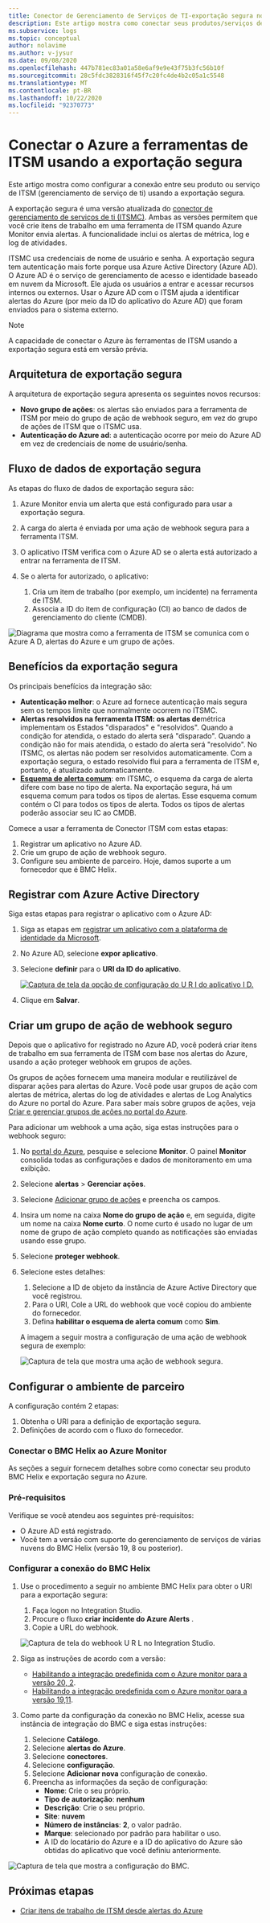 ```yaml
---
title: Conector de Gerenciamento de Serviços de TI-exportação segura no Azure Monitor
description: Este artigo mostra como conectar seus produtos/serviços de ITSM com exportação segura em Azure Monitor para monitorar e gerenciar centralmente os itens de trabalho de ITSM.
ms.subservice: logs
ms.topic: conceptual
author: nolavime
ms.author: v-jysur
ms.date: 09/08/2020
ms.openlocfilehash: 447b781ec83a01a58e6af9e9e43f75b3fc56b10f
ms.sourcegitcommit: 28c5fdc3828316f45f7c20fc4de4b2c05a1c5548
ms.translationtype: MT
ms.contentlocale: pt-BR
ms.lasthandoff: 10/22/2020
ms.locfileid: "92370773"
---
```

# <a name="connect-azure-to-itsm-tools-by-using-secure-export"></a>Conectar o Azure a ferramentas de ITSM usando a exportação segura

Este artigo mostra como configurar a conexão entre seu produto ou serviço de ITSM (gerenciamento de serviço de ti) usando a exportação segura.

A exportação segura é uma versão atualizada do [conector de gerenciamento de serviços de ti (ITSMC)](./itsmc-overview.md). Ambas as versões permitem que você crie itens de trabalho em uma ferramenta de ITSM quando Azure Monitor envia alertas. A funcionalidade inclui os alertas de métrica, log e log de atividades.

ITSMC usa credenciais de nome de usuário e senha. A exportação segura tem autenticação mais forte porque usa Azure Active Directory (Azure AD). O Azure AD é o serviço de gerenciamento de acesso e identidade baseado em nuvem da Microsoft. Ele ajuda os usuários a entrar e acessar recursos internos ou externos. Usar o Azure AD com o ITSM ajuda a identificar alertas do Azure (por meio da ID do aplicativo do Azure AD) que foram enviados para o sistema externo.

> [!NOTE]
> A capacidade de conectar o Azure às ferramentas de ITSM usando a exportação segura está em versão prévia.

## <a name="secure-export-architecture"></a>Arquitetura de exportação segura

A arquitetura de exportação segura apresenta os seguintes novos recursos:

* **Novo grupo de ações**: os alertas são enviados para a ferramenta de ITSM por meio do grupo de ação de webhook seguro, em vez do grupo de ações de ITSM que o ITSMC usa.
* **Autenticação do Azure ad**: a autenticação ocorre por meio do Azure AD em vez de credenciais de nome de usuário/senha.

## <a name="secure-export-data-flow"></a>Fluxo de dados de exportação segura

As etapas do fluxo de dados de exportação segura são:

1. Azure Monitor envia um alerta que está configurado para usar a exportação segura.
2. A carga do alerta é enviada por uma ação de webhook segura para a ferramenta ITSM.
3. O aplicativo ITSM verifica com o Azure AD se o alerta está autorizado a entrar na ferramenta de ITSM.
4. Se o alerta for autorizado, o aplicativo:
   
   1. Cria um item de trabalho (por exemplo, um incidente) na ferramenta de ITSM.
   2. Associa a ID do item de configuração (CI) ao banco de dados de gerenciamento do cliente (CMDB).

![Diagrama que mostra como a ferramenta de ITSM se comunica com o Azure A D, alertas do Azure e um grupo de ações.](media/it-service-management-connector-secure-webhook-connections/secure-export-diagram.png)

## <a name="benefits-of-secure-export"></a>Benefícios da exportação segura

Os principais benefícios da integração são:

* **Autenticação melhor**: o Azure ad fornece autenticação mais segura sem os tempos limite que normalmente ocorrem no ITSMC.
* **Alertas resolvidos na ferramenta ITSM: os alertas de**métrica implementam os Estados "disparados" e "resolvidos". Quando a condição for atendida, o estado do alerta será "disparado". Quando a condição não for mais atendida, o estado do alerta será "resolvido". No ITSMC, os alertas não podem ser resolvidos automaticamente. Com a exportação segura, o estado resolvido flui para a ferramenta de ITSM e, portanto, é atualizado automaticamente.
* **[Esquema de alerta comum](./alerts-common-schema.md)**: em ITSMC, o esquema da carga de alerta difere com base no tipo de alerta. Na exportação segura, há um esquema comum para todos os tipos de alertas. Esse esquema comum contém o CI para todos os tipos de alerta. Todos os tipos de alertas poderão associar seu IC ao CMDB.

Comece a usar a ferramenta de Conector ITSM com estas etapas:

1. Registrar um aplicativo no Azure AD.
2. Crie um grupo de ação de webhook seguro.
3. Configure seu ambiente de parceiro. Hoje, damos suporte a um fornecedor que é BMC Helix.

## <a name="register-with-azure-active-directory"></a>Registrar com Azure Active Directory

Siga estas etapas para registrar o aplicativo com o Azure AD:

1. Siga as etapas em [registrar um aplicativo com a plataforma de identidade da Microsoft](../../active-directory/develop/quickstart-register-app.md).
2. No Azure AD, selecione **expor aplicativo**.
3. Selecione **definir** para o **URI da ID do aplicativo**.

   [![Captura de tela da opção de configuração do U R I do aplicativo I D.](media/it-service-management-connector-secure-webhook-connections/azure-ad.png)](media/it-service-management-connector-secure-webhook-connections/azure-ad-expand.png#lightbox)
4. Clique em **Salvar**.

## <a name="create-a-secure-webhook-action-group"></a>Criar um grupo de ação de webhook seguro

Depois que o aplicativo for registrado no Azure AD, você poderá criar itens de trabalho em sua ferramenta de ITSM com base nos alertas do Azure, usando a ação proteger webhook em grupos de ações.

Os grupos de ações fornecem uma maneira modular e reutilizável de disparar ações para alertas do Azure. Você pode usar grupos de ação com alertas de métrica, alertas do log de atividades e alertas de Log Analytics do Azure no portal do Azure.
Para saber mais sobre grupos de ações, veja [Criar e gerenciar grupos de ações no portal do Azure](./action-groups.md).

Para adicionar um webhook a uma ação, siga estas instruções para o webhook seguro:

1. No [portal do Azure](https://portal.azure.com/), pesquise e selecione **Monitor**. O painel **Monitor** consolida todas as configurações e dados de monitoramento em uma exibição.
2. Selecione **alertas**  >  **Gerenciar ações**.
3. Selecione [Adicionar grupo de ações](./action-groups.md#create-an-action-group-by-using-the-azure-portal) e preencha os campos.
4. Insira um nome na caixa **Nome do grupo de ação** e, em seguida, digite um nome na caixa **Nome curto**. O nome curto é usado no lugar de um nome de grupo de ação completo quando as notificações são enviadas usando esse grupo.
5. Selecione **proteger webhook**.
6. Selecione estes detalhes:
   1. Selecione a ID de objeto da instância de Azure Active Directory que você registrou.
   2. Para o URI, Cole a URL do webhook que você copiou do ambiente do fornecedor.
   3. Defina **habilitar o esquema de alerta comum** como **Sim**. 

   A imagem a seguir mostra a configuração de uma ação de webhook segura de exemplo:

   ![Captura de tela que mostra uma ação de webhook segura.](media/it-service-management-connector-secure-webhook-connections/secure-webhook.png)

## <a name="configure-the-partner-environment"></a>Configurar o ambiente de parceiro

A configuração contém 2 etapas:
1. Obtenha o URI para a definição de exportação segura.
2. Definições de acordo com o fluxo do fornecedor.

### <a name="connect-bmc-helix-to-azure-monitor"></a>Conectar o BMC Helix ao Azure Monitor

As seções a seguir fornecem detalhes sobre como conectar seu produto BMC Helix e exportação segura no Azure.

### <a name="prerequisites"></a>Pré-requisitos

Verifique se você atendeu aos seguintes pré-requisitos:

* O Azure AD está registrado.
* Você tem a versão com suporte do gerenciamento de serviços de várias nuvens do BMC Helix (versão 19, 8 ou posterior).

### <a name="configure-the-bmc-helix-connection"></a>Configurar a conexão do BMC Helix

1. Use o procedimento a seguir no ambiente BMC Helix para obter o URI para a exportação segura:

   1. Faça logon no Integration Studio.
   2. Procure o fluxo **criar incidente do Azure Alerts** .
   3. Copie a URL do webhook.
   
   ![Captura de tela do webhook U R L no Integration Studio.](media/it-service-management-connector-secure-webhook-connections/bmc-url.png)
   
2. Siga as instruções de acordo com a versão:
   * [Habilitando a integração predefinida com o Azure monitor para a versão 20, 2](https://docs.bmc.com/docs/multicloud/enabling-prebuilt-integration-with-azure-monitor-879728195.html).
   * [Habilitando a integração predefinida com o Azure monitor para a versão 19,11](https://docs.bmc.com/docs/multicloudprevious/enabling-prebuilt-integration-with-azure-monitor-904157623.html).

3. Como parte da configuração da conexão no BMC Helix, acesse sua instância de integração do BMC e siga estas instruções:

   1. Selecione **Catálogo**.
   2. Selecione **alertas do Azure**.
   3. Selecione **conectores**.
   4. Selecione **configuração**.
   5. Selecione **Adicionar nova** configuração de conexão.
   6. Preencha as informações da seção de configuração:
      - **Nome**: Crie o seu próprio.
      - **Tipo de autorização**: **nenhum**
      - **Descrição**: Crie o seu próprio.
      - **Site**: **nuvem**
      - **Número de instâncias**: **2**, o valor padrão.
      - **Marque**: selecionado por padrão para habilitar o uso.
      - A ID do locatário do Azure e a ID do aplicativo do Azure são obtidas do aplicativo que você definiu anteriormente.

![Captura de tela que mostra a configuração do BMC.](media/it-service-management-connector-secure-webhook-connections/bmc-configuration.png)

## <a name="next-steps"></a>Próximas etapas

* [Criar itens de trabalho de ITSM desde alertas do Azure](./itsmc-overview.md)
